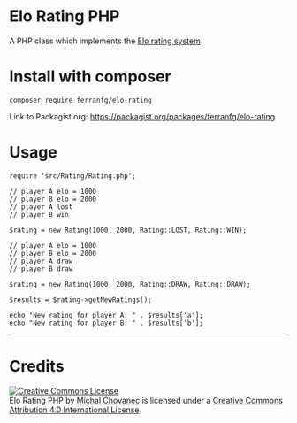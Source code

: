 # Elo Rating PHP
A PHP class which implements the [Elo rating system](http://en.wikipedia.org/wiki/Elo_rating_system).

# Install with composer

`composer require ferranfg/elo-rating`

Link to Packagist.org: https://packagist.org/packages/ferranfg/elo-rating

# Usage

    require 'src/Rating/Rating.php';

    // player A elo = 1000
    // player B elo = 2000
    // player A lost
    // player B win
    
    $rating = new Rating(1000, 2000, Rating::LOST, Rating::WIN);

    // player A elo = 1000
    // player B elo = 2000
    // player A draw
    // player B draw
    
    $rating = new Rating(1000, 2000, Rating::DRAW, Rating::DRAW);
    
    $results = $rating->getNewRatings();
    
    echo "New rating for player A: " . $results['a'];
    echo "New rating for player B: " . $results['b'];
    
---------------------------------------

# Credits
    
<a rel="license" href="http://creativecommons.org/licenses/by/4.0/"><img alt="Creative Commons License" style="border-width:0" src="https://i.creativecommons.org/l/by/4.0/80x15.png" /></a><br /><span xmlns:dct="http://purl.org/dc/terms/" property="dct:title">Elo Rating PHP</span> by <a xmlns:cc="http://creativecommons.org/ns#" href="http://michalchovanec.com" property="cc:attributionName" rel="cc:attributionURL">Michal Chovanec</a> is licensed under a <a rel="license" href="http://creativecommons.org/licenses/by/4.0/">Creative Commons Attribution 4.0 International License</a>.
